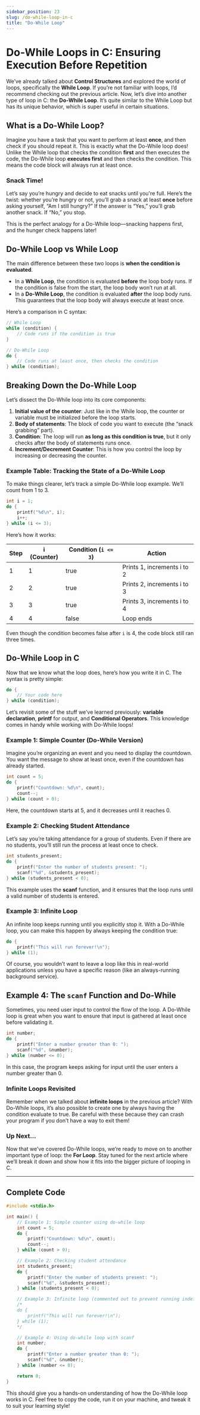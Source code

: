 ```yaml
---
sidebar_position: 23
slug: /do-while-loop-in-c
title: "Do-While Loop"
---
```


# Do-While Loops in C: Ensuring Execution Before Repetition

We’ve already talked about **Control Structures** and explored the world of loops, specifically the **While Loop**. If you’re not familiar with loops, I’d recommend checking out the previous article. Now, let’s dive into another type of loop in C: the **Do-While Loop**. It’s quite similar to the While Loop but has its unique behavior, which is super useful in certain situations.

## What is a Do-While Loop?

Imagine you have a task that you want to perform at least **once**, and then check if you should repeat it. This is exactly what the Do-While loop does! Unlike the While loop that checks the condition **first** and then executes the code, the Do-While loop **executes first** and then checks the condition. This means the code block will always run at least once.

### Snack Time!

Let’s say you’re hungry and decide to eat snacks until you're full. Here’s the twist: whether you’re hungry or not, you’ll grab a snack at least **once** before asking yourself, “Am I still hungry?” If the answer is “Yes,” you’ll grab another snack. If “No,” you stop.

This is the perfect analogy for a Do-While loop—snacking happens first, and the hunger check happens later!

## Do-While Loop vs While Loop

The main difference between these two loops is **when the condition is evaluated**.

- In a **While Loop**, the condition is evaluated **before** the loop body runs. If the condition is false from the start, the loop body won’t run at all.
- In a **Do-While Loop**, the condition is evaluated **after** the loop body runs. This guarantees that the loop body will always execute at least once.

Here’s a comparison in C syntax:

```c
// While Loop
while (condition) {
    // Code runs if the condition is true
}

// Do-While Loop
do {
    // Code runs at least once, then checks the condition
} while (condition);
```

## Breaking Down the Do-While Loop

Let’s dissect the Do-While loop into its core components:

1. **Initial value of the counter**: Just like in the While loop, the counter or variable must be initialized before the loop starts.
2. **Body of statements**: The block of code you want to execute (the “snack grabbing” part).
3. **Condition**: The loop will run **as long as this condition is true**, but it only checks after the body of statements runs once.
4. **Increment/Decrement Counter**: This is how you control the loop by increasing or decreasing the counter.

### Example Table: Tracking the State of a Do-While Loop

To make things clearer, let’s track a simple Do-While loop example. We’ll count from 1 to 3.

```c
int i = 1;
do {
    printf("%d\n", i);
    i++;
} while (i <= 3);
```

Here’s how it works:

| Step | i (Counter) | Condition (`i <= 3`) | Action                      |
| ---- | ----------- | -------------------- | --------------------------- |
| 1    | 1           | true                 | Prints 1, increments i to 2 |
| 2    | 2           | true                 | Prints 2, increments i to 3 |
| 3    | 3           | true                 | Prints 3, increments i to 4 |
| 4    | 4           | false                | Loop ends                   |

Even though the condition becomes false after `i` is 4, the code block still ran three times.

## Do-While Loop in C

Now that we know what the loop does, here’s how you write it in C. The syntax is pretty simple:

```c
do {
    // Your code here
} while (condition);
```

Let’s revisit some of the stuff we’ve learned previously: **variable declaration**, **printf** for output, and **Conditional Operators**. This knowledge comes in handy while working with Do-While loops!

### Example 1: Simple Counter (Do-While Version)

Imagine you’re organizing an event and you need to display the countdown. You want the message to show at least once, even if the countdown has already started.

```c
int count = 5;
do {
    printf("Countdown: %d\n", count);
    count--;
} while (count > 0);
```

Here, the countdown starts at 5, and it decreases until it reaches 0.

### Example 2: Checking Student Attendance

Let’s say you’re taking attendance for a group of students. Even if there are no students, you’ll still run the process at least once to check.

```c
int students_present;
do {
    printf("Enter the number of students present: ");
    scanf("%d", &students_present);
} while (students_present < 0);
```

This example uses the **scanf** function, and it ensures that the loop runs until a valid number of students is entered.

### Example 3: Infinite Loop

An infinite loop keeps running until you explicitly stop it. With a Do-While loop, you can make this happen by always keeping the condition true:

```c
do {
    printf("This will run forever!\n");
} while (1);
```

Of course, you wouldn’t want to leave a loop like this in real-world applications unless you have a specific reason (like an always-running background service).

## Example 4: The `scanf` Function and Do-While

Sometimes, you need user input to control the flow of the loop. A Do-While loop is great when you want to ensure that input is gathered at least once before validating it.

```c
int number;
do {
    printf("Enter a number greater than 0: ");
    scanf("%d", &number);
} while (number <= 0);
```

In this case, the program keeps asking for input until the user enters a number greater than 0.

### Infinite Loops Revisited

Remember when we talked about **infinite loops** in the previous article? With Do-While loops, it’s also possible to create one by always having the condition evaluate to true. Be careful with these because they can crash your program if you don’t have a way to exit them!

### Up Next...

Now that we’ve covered Do-While loops, we’re ready to move on to another important type of loop: the **For Loop**. Stay tuned for the next article where we’ll break it down and show how it fits into the bigger picture of looping in C.

---

## Complete Code

```c
#include <stdio.h>

int main() {
    // Example 1: Simple counter using do-while loop
    int count = 5;
    do {
        printf("Countdown: %d\n", count);
        count--;
    } while (count > 0);

    // Example 2: Checking student attendance
    int students_present;
    do {
        printf("Enter the number of students present: ");
        scanf("%d", &students_present);
    } while (students_present < 0);

    // Example 3: Infinite loop (commented out to prevent running indefinitely)
    /*
    do {
        printf("This will run forever!\n");
    } while (1);
    */

    // Example 4: Using do-while loop with scanf
    int number;
    do {
        printf("Enter a number greater than 0: ");
        scanf("%d", &number);
    } while (number <= 0);

    return 0;
}
```

This should give you a hands-on understanding of how the Do-While loop works in C. Feel free to copy the code, run it on your machine, and tweak it to suit your learning style!

